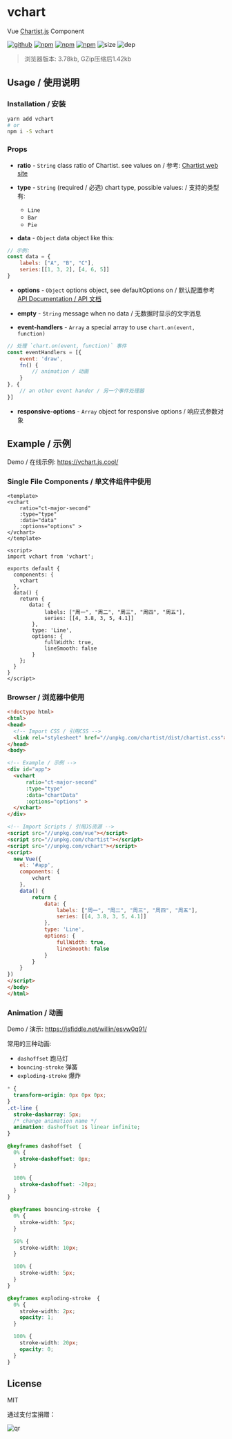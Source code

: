 # vchart

Vue [Chartist.js](https://gionkunz.github.io/chartist-js) Component

[![github](https://img.shields.io/github/followers/willin.svg?style=social&label=Follow)](https://github.com/willin) [![npm](https://img.shields.io/npm/v/vchart.svg)](https://npmjs.org/package/vchart) [![npm](https://img.shields.io/npm/dm/vchart.svg)](https://npmjs.org/package/vchart) [![npm](https://img.shields.io/npm/dt/vchart.svg)](https://npmjs.org/package/vchart) ![size](https://img.shields.io/github/size/willin/vchart/dist/vchart.min.js.svg) ![dep](https://img.shields.io/david/willin/vchart.svg)

> 浏览器版本: 3.78kb, GZip压缩后1.42kb

## Usage / 使用说明

### Installation / 安装

```bash
yarn add vchart
# or
npm i -S vchart
```

### Props

- __ratio__ - `String` 
 class ratio of Chartist. see values on / 参考: [Chartist web site](https://gionkunz.github.io/chartist-js/getting-started.html#as-simple-as-it-can-get)

- __type__ - `String` (required / 必选) 
chart type, possible values: / 支持的类型有:
    - `Line`
    - `Bar`
    - `Pie`

- __data__ - `Object` data object like this:
```js
// 示例:
const data = {
    labels: ["A", "B", "C"],
    series:[[1, 3, 2], [4, 6, 5]]
}
```

- __options__ - `Object`
options object, see defaultOptions on / 默认配置参考 [API Documentation / API 文档](https://gionkunz.github.io/chartist-js/api-documentation.html)

- __empty__ - `String` 
message when no data / 无数据时显示的文字消息

- __event-handlers__ - `Array` 
a special array to use `chart.on(event, function)`
```javascript
// 处理 `chart.on(event, function)` 事件
const eventHandlers = [{
    event: 'draw',
    fn() {
        // animation / 动画
    }
}, {
    // an other event hander / 另一个事件处理器
}]
```

- __responsive-options__ - `Array`
object for responsive options / 响应式参数对象


## Example / 示例

Demo / 在线示例: <https://vchart.js.cool/>

### Single File Components / 单文件组件中使用

```vue
<template>
<vchart
    ratio="ct-major-second"
    :type="type"
    :data="data"
    :options="options" >
</vchart>
</template>

<script>
import vchart from 'vchart';

exports default {
  components: {
    vchart
  },
  data() {
    return {
       data: {
            labels: ["周一", "周二", "周三", "周四", "周五"],
            series: [[4, 3.8, 3, 5, 4.1]]
        },
        type: 'Line',
        options: {
            fullWidth: true,
            lineSmooth: false
        }
    };
  }
}
</script>
```

### Browser / 浏览器中使用

```html
<!doctype html>
<html>
<head>
  <!-- Import CSS / 引用CSS -->
  <link rel="stylesheet" href="//unpkg.com/chartist/dist/chartist.css">
</head>
<body>

<!-- Example / 示例 -->
<div id="app">
  <vchart
      ratio="ct-major-second"
      :type="type"
      :data="chartData"
      :options="options" >
  </vchart>
</div>

<!-- Import Scripts / 引用JS资源 -->
<script src="//unpkg.com/vue"></script>
<script src="//unpkg.com/chartist"></script>
<script src="//unpkg.com/vchart"></script>
<script>
  new Vue({
    el: '#app',
    components: {
        vchart
    },
    data() {
        return {
            data: {
                labels: ["周一", "周二", "周三", "周四", "周五"],
                series: [[4, 3.8, 3, 5, 4.1]]
            },
            type: 'Line',
            options: {
                fullWidth: true,
                lineSmooth: false
            }
        }
    }
})
</script>
</body>
</html>
```

### Animation / 动画

Demo / 演示: https://jsfiddle.net/willin/esvw0q91/

常用的三种动画:

- `dashoffset` 跑马灯
- `bouncing-stroke` 弹簧
- `exploding-stroke` 爆炸

```css
* {
  transform-origin: 0px 0px 0px;
}
.ct-line {
  stroke-dasharray: 5px;
  /* change animation name */
  animation: dashoffset 1s linear infinite;
}

@keyframes dashoffset  {
  0% {
    stroke-dashoffset: 0px;
  }

  100% {
    stroke-dashoffset: -20px;
  }
}

 @keyframes bouncing-stroke  {
  0% {
    stroke-width: 5px;
  }

  50% {
    stroke-width: 10px;
  }

  100% {
    stroke-width: 5px;
  }
}

@keyframes exploding-stroke  {
  0% {
    stroke-width: 2px;
    opacity: 1;
  }

  100% {
    stroke-width: 20px;
    opacity: 0;
  }
}
```

## License

MIT

通过支付宝捐赠：

![qr](https://cloud.githubusercontent.com/assets/1890238/15489630/fccbb9cc-2193-11e6-9fed-b93c59d6ef37.png)
